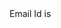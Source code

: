 <html>
   Email Id is 
   <p id="emailStr"></p>
   <script>
      const params = new URLSearchParams(
        window.location.search
      );
      console.log(
        'params are',
        params.toString()
      );
      let strEmailId = 
          params.has( 'emailId' ) ?
          params.get( 'emailId' ) : 
          'Email Id not passed';
      console.log(
          'Email Id is',
          strEmailId.replace( 
      		' ', 
      		'+' 
      	)
      );
      document.getElementById( 'emailStr' ).innerHTML = strEmailId.toString();
   </script>
</html>
